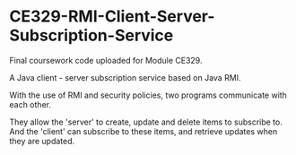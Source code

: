 # CE329-RMI-Client-Server-Subscription-Service

Final coursework code uploaded for Module CE329.

A Java client - server subscription service based on Java RMI.

With the use of RMI and security policies, two programs communicate with each other.

They allow the 'server' to create, update and delete items to subscribe to. And the 'client' can subscribe to these items, and retrieve updates when they are updated.
